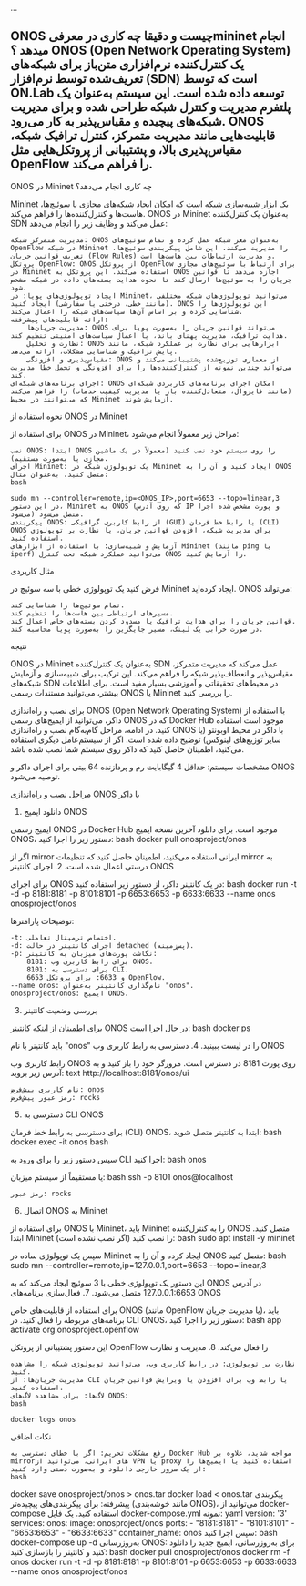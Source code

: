 ...

ONOS چیست و دقیقا چه کاری در معرفیmininet انجام میدهد ؟
ONOS (Open Network Operating System) یک کنترل‌کننده نرم‌افزاری متن‌باز برای شبکه‌های تعریف‌شده توسط نرم‌افزار (SDN) است که توسط ON.Lab توسعه داده شده است. این سیستم به‌عنوان یک پلتفرم مدیریت و کنترل شبکه طراحی شده و برای مدیریت شبکه‌های پیچیده و مقیاس‌پذیر به کار می‌رود. ONOS قابلیت‌هایی مانند مدیریت متمرکز، کنترل ترافیک شبکه، مقیاس‌پذیری بالا، و پشتیبانی از پروتکل‌هایی مثل OpenFlow را فراهم می‌کند.
----
ONOS در Mininet چه کاری انجام می‌دهد؟

Mininet یک ابزار شبیه‌سازی شبکه است که امکان ایجاد شبکه‌های مجازی با سوئیچ‌ها، هاست‌ها و کنترل‌کننده‌ها را فراهم می‌کند. ONOS در Mininet به‌عنوان یک کنترل‌کننده SDN عمل می‌کند و وظایف زیر را انجام می‌دهد:

    مدیریت متمرکز شبکه: ONOS به‌عنوان مغز شبکه عمل کرده و تمام سوئیچ‌های OpenFlow در شبکه Mininet را مدیریت می‌کند. این شامل پیکربندی سوئیچ‌ها، تعریف قوانین جریان (Flow Rules) و مدیریت ارتباطات بین هاست‌ها است.
    پروتکل OpenFlow: ONOS از پروتکل OpenFlow برای ارتباط با سوئیچ‌های مجازی در Mininet استفاده می‌کند. این پروتکل به ONOS اجازه می‌دهد تا قوانین جریان را به سوئیچ‌ها ارسال کند تا نحوه هدایت بسته‌های داده در شبکه مشخص شود.
    ایجاد توپولوژی‌های پویا: در Mininet، می‌توانید توپولوژی‌های شبکه مختلفی (مانند خطی، درختی یا سفارشی) ایجاد کنید. ONOS این توپولوژی‌ها را شناسایی کرده و بر اساس آن‌ها سیاست‌های شبکه را اعمال می‌کند.
    ارائه قابلیت‌های پیشرفته:
        مدیریت جریان‌ها: ONOS می‌تواند قوانین جریان را به‌صورت پویا برای هدایت ترافیک، مدیریت پهنای باند، یا اعمال سیاست‌های امنیتی تنظیم کند.
        نظارت و تحلیل: ONOS ابزارهایی برای نظارت بر عملکرد شبکه، مانند پایش ترافیک و شناسایی مشکلات، ارائه می‌دهد.
        مقیاس‌پذیری و افزونگی: ONOS از معماری توزیع‌شده پشتیبانی می‌کند و می‌تواند چندین نمونه از کنترل‌کننده‌ها را برای افزونگی و تحمل خطا مدیریت کند.
    اجرای برنامه‌های شبکه‌ای: ONOS امکان اجرای برنامه‌های کاربردی شبکه‌ای (مانند فایروال، متعادل‌کننده بار یا مدیریت کیفیت خدمات) را فراهم می‌کند که می‌توانند در محیط Mininet آزمایش شوند.

نحوه استفاده از ONOS در Mininet

برای استفاده از ONOS در Mininet، مراحل زیر معمولاً انجام می‌شود:

    نصب ONOS: ابتدا ONOS را روی سیستم خود نصب کنید (معمولاً در یک ماشین مجازی یا به‌صورت مستقیم).
    اجرای Mininet: یک توپولوژی شبکه در Mininet ایجاد کنید و آن را به ONOS متصل کنید. به‌عنوان مثال:
    bash

    sudo mn --controller=remote,ip=<ONOS_IP>,port=6653 --topo=linear,3
    در این دستور، Mininet به ONOS (که روی آدرس IP و پورت مشخص شده اجرا می‌شود) متصل می‌شود.
    پیکربندی ONOS: از رابط کاربری گرافیکی (GUI) یا رابط خط فرمان (CLI) ONOS برای مدیریت شبکه، افزودن قوانین جریان، یا نظارت بر توپولوژی استفاده کنید.
    آزمایش و شبیه‌سازی: با استفاده از ابزارهای Mininet (مانند ping یا iperf) می‌توانید عملکرد شبکه تحت کنترل ONOS را آزمایش کنید.

مثال کاربردی

فرض کنید یک توپولوژی خطی با سه سوئیچ در Mininet ایجاد کرده‌اید. ONOS می‌تواند:

    تمام سوئیچ‌ها را شناسایی کند.
    مسیرهای ارتباطی بین هاست‌ها را تنظیم کند.
    قوانین جریان را برای هدایت ترافیک یا مسدود کردن بسته‌های خاص اعمال کند.
    در صورت خرابی یک لینک، مسیر جایگزین را به‌صورت پویا محاسبه کند.

نتیجه

ONOS در Mininet به‌عنوان یک کنترل‌کننده SDN عمل می‌کند که مدیریت متمرکز، مقیاس‌پذیر و انعطاف‌پذیر شبکه را فراهم می‌کند. این ترکیب برای شبیه‌سازی و آزمایش شبکه‌های SDN در محیط‌های تحقیقاتی و آموزشی بسیار مفید است. برای اطلاعات بیشتر، می‌توانید مستندات رسمی ONOS یا Mininet را بررسی کنید.



برای نصب و راه‌اندازی ONOS (Open Network Operating System) با استفاده از داکر، می‌توانید از ایمیج‌های رسمی ONOS که در Docker Hub موجود است استفاده کنید. در ادامه، مراحل گام‌به‌گام نصب و راه‌اندازی ONOS با داکر در محیط اوبونتو (یا سایر توزیع‌های لینوکس) توضیح داده شده است. اگر از سیستم‌عامل دیگری استفاده می‌کنید، اطمینان حاصل کنید که داکر روی سیستم شما نصب شده باشد.

مشخصات سیستم: حداقل 4 گیگابایت رم و پردازنده 64 بیتی برای اجرای داکر و ONOS توصیه می‌شود.


مراحل نصب و راه‌اندازی ONOS با داکر
1. دانلود ایمیج ONOS

ایمیج رسمی ONOS در Docker Hub موجود است. برای دانلود آخرین نسخه ایمیج ONOS، دستور زیر را اجرا کنید:
bash
docker pull onosproject/onos

اگر از mirror ایرانی استفاده می‌کنید، اطمینان حاصل کنید که تنظیمات mirror به درستی اعمال شده است.
2. اجرای کانتینر ONOS

برای اجرای ONOS در یک کانتینر داکر، از دستور زیر استفاده کنید:
bash
docker run -t -d -p 8181:8181 -p 8101:8101 -p 6653:6653 -p 6633:6633 --name onos onosproject/onos

توضیحات پارامترها:

    -t: اختصاص ترمینال تعاملی.
    -d: اجرای کانتینر در حالت detached (پس‌زمینه).
    -p: نگاشت پورت‌های میزبان به کانتینر:
        8181: برای رابط کاربری وب ONOS.
        8101: برای دسترسی به CLI.
        6653 و 6633: برای پروتکل OpenFlow.
    --name onos: نام‌گذاری کانتینر به‌عنوان "onos".
    onosproject/onos: ایمیج ONOS.

3. بررسی وضعیت کانتینر

برای اطمینان از اینکه کانتینر ONOS در حال اجرا است:
bash
docker ps

باید کانتینر با نام "onos" را در لیست ببینید.
4. دسترسی به رابط کاربری وب ONOS

رابط کاربری وب ONOS روی پورت 8181 در دسترس است. مرورگر خود را باز کنید و به آدرس زیر بروید:
text
http://localhost:8181/onos/ui

    نام کاربری پیش‌فرض: onos
    رمز عبور پیش‌فرض: rocks

5. دسترسی به CLI ONOS

برای دسترسی به رابط خط فرمان (CLI) ONOS، ابتدا به کانتینر متصل شوید:
bash
docker exec -it onos bash

سپس دستور زیر را برای ورود به CLI اجرا کنید:
bash
onos

یا مستقیماً از سیستم میزبان:
bash
ssh -p 8101 onos@localhost

    رمز عبور: rocks

6. اتصال ONOS به Mininet

برای استفاده از ONOS با Mininet، باید Mininet را به کنترل‌کننده ONOS متصل کنید. ابتدا Mininet را نصب کنید (اگر نصب نشده است):
bash
sudo apt install -y mininet

سپس یک توپولوژی ساده در Mininet ایجاد کرده و آن را به ONOS متصل کنید:
bash
sudo mn --controller=remote,ip=127.0.0.1,port=6653 --topo=linear,3

این دستور یک توپولوژی خطی با 3 سوئیچ ایجاد می‌کند که به ONOS در آدرس 127.0.0.1:6653 متصل می‌شود.
7. فعال‌سازی برنامه‌های ONOS

برای استفاده از قابلیت‌های خاص ONOS (مانند OpenFlow یا مدیریت جریان)، باید برنامه‌های مربوطه را فعال کنید. در CLI ONOS، دستور زیر را اجرا کنید:
bash
app activate org.onosproject.openflow

این دستور پشتیبانی از پروتکل OpenFlow را فعال می‌کند.
8. مدیریت و نظارت

    نظارت بر توپولوژی: در رابط کاربری وب، می‌توانید توپولوژی شبکه را مشاهده کنید.
    مدیریت جریان‌ها: از CLI یا رابط وب برای افزودن یا ویرایش قوانین جریان استفاده کنید.
    لاگ‌ها: برای مشاهده لاگ‌های ONOS:
    bash

    docker logs onos

نکات اضافی

    رفع مشکلات تحریم: اگر با خطای دسترسی به Docker Hub مواجه شدید، علاوه بر mirrorهای ایرانی، می‌توانید از VPN یا proxy استفاده کنید یا ایمیج‌ها را از یک سرور خارجی دانلود و به‌صورت دستی وارد کنید:
    bash

docker save onosproject/onos > onos.tar
docker load < onos.tar
پیکربندی پیشرفته: برای پیکربندی‌های پیچیده‌تر (مانند خوشه‌بندی ONOS)، می‌توانید از docker-compose استفاده کنید. یک فایل docker-compose.yml نمونه:
yaml
version: '3'
services:
  onos:
    image: onosproject/onos
    ports:
      - "8181:8181"
      - "8101:8101"
      - "6653:6653"
      - "6633:6633"
    container_name: onos
سپس اجرا کنید:
bash
docker-compose up -d
به‌روزرسانی ONOS: برای به‌روزرسانی، ایمیج جدید را دانلود کنید و کانتینر را بازسازی کنید:
bash
docker pull onosproject/onos
docker rm -f onos
docker run -t -d -p 8181:8181 -p 8101:8101 -p 6653:6653 -p 6633:6633 --name onos onosproject/onos


